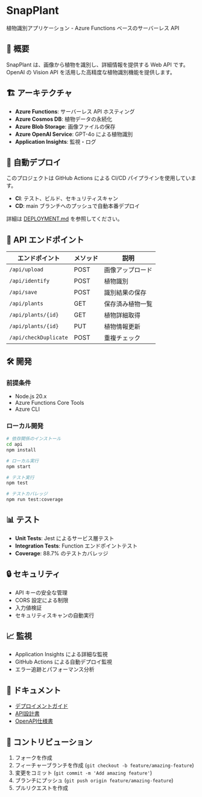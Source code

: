 # SnapPlant

植物識別アプリケーション - Azure Functions ベースのサーバーレス API

## 🌱 概要

SnapPlant は、画像から植物を識別し、詳細情報を提供する Web API です。OpenAI の Vision API を活用した高精度な植物識別機能を提供します。

## 🏗️ アーキテクチャ

- **Azure Functions**: サーバーレス API ホスティング
- **Azure Cosmos DB**: 植物データの永続化
- **Azure Blob Storage**: 画像ファイルの保存
- **Azure OpenAI Service**: GPT-4o による植物識別
- **Application Insights**: 監視・ログ

## 🚀 自動デプロイ

このプロジェクトは GitHub Actions による CI/CD パイプラインを使用しています。

- **CI**: テスト、ビルド、セキュリティスキャン
- **CD**: main ブランチへのプッシュで自動本番デプロイ

詳細は [DEPLOYMENT.md](./DEPLOYMENT.md) を参照してください。

## 📝 API エンドポイント

| エンドポイント | メソッド | 説明 |
|---------------|----------|------|
| `/api/upload` | POST | 画像アップロード |
| `/api/identify` | POST | 植物識別 |
| `/api/save` | POST | 識別結果の保存 |
| `/api/plants` | GET | 保存済み植物一覧 |
| `/api/plants/{id}` | GET | 植物詳細取得 |
| `/api/plants/{id}` | PUT | 植物情報更新 |
| `/api/checkDuplicate` | POST | 重複チェック |

## 🛠️ 開発

### 前提条件

- Node.js 20.x
- Azure Functions Core Tools
- Azure CLI

### ローカル開発

```bash
# 依存関係のインストール
cd api
npm install

# ローカル実行
npm start

# テスト実行
npm test

# テストカバレッジ
npm run test:coverage
```

## 📊 テスト

- **Unit Tests**: Jest によるサービス層テスト
- **Integration Tests**: Function エンドポイントテスト
- **Coverage**: 88.7% のテストカバレッジ

## 🔒 セキュリティ

- API キーの安全な管理
- CORS 設定による制限
- 入力値検証
- セキュリティスキャンの自動実行

## 📈 監視

- Application Insights による詳細な監視
- GitHub Actions による自動デプロイ監視
- エラー追跡とパフォーマンス分析

## 📄 ドキュメント

- [デプロイメントガイド](./DEPLOYMENT.md)
- [API設計書](./docs/06_api_design.md)
- [OpenAPI仕様書](./docs/06_api_openapi.yaml)

## 🤝 コントリビューション

1. フォークを作成
2. フィーチャーブランチを作成 (`git checkout -b feature/amazing-feature`)
3. 変更をコミット (`git commit -m 'Add amazing feature'`)
4. ブランチにプッシュ (`git push origin feature/amazing-feature`)
5. プルリクエストを作成
